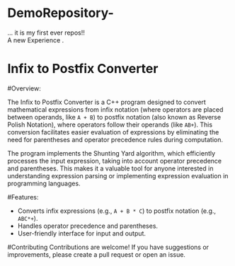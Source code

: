 # DemoRepository-
... it is my first ever repos!!
<br>
A new Experience .
# Infix to Postfix Converter

#Overview:

The Infix to Postfix Converter is a C++ program designed to convert mathematical expressions from infix notation (where operators are placed between operands, like `A + B`) to postfix notation (also known as Reverse Polish Notation), where operators follow their operands (like `AB+`). This conversion facilitates easier evaluation of expressions by eliminating the need for parentheses and operator precedence rules during computation.

The program implements the Shunting Yard algorithm, which efficiently processes the input expression, taking into account operator precedence and parentheses. This makes it a valuable tool for anyone interested in understanding expression parsing or implementing expression evaluation in programming languages.


#Features:

- Converts infix expressions (e.g., `A + B * C`) to postfix notation (e.g., `ABC*+`).
- Handles operator precedence and parentheses.
- User-friendly interface for input and output.
  
#Contributing
Contributions are welcome! If you have suggestions or improvements, please create a pull request or open an issue.

